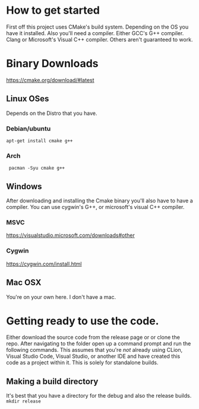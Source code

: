 # How to get started
First off this project uses CMake's build system. Depending on the OS you have it installed. Also you'll need a compiler. Either GCC's G++ compiler. Clang or Microsoft's Visual C++ compiler. Others aren't guaranteed to work.

# Binary Downloads
https://cmake.org/download/#latest


## Linux OSes
Depends on the Distro that you have.

### Debian/ubuntu
` apt-get install cmake g++ `


### Arch
` pacman -Syu cmake g++`

## Windows
After downloading and installing the Cmake binary you'll also have to have a compiler. You can use cygwin's G++, or microsoft's visual C++ compiler.

### MSVC
https://visualstudio.microsoft.com/downloads#other
### Cygwin
https://cygwin.com/install.html

## Mac OSX
You're on your own here. I don't have a mac.


# Getting ready to use the code.
Either download the source code from the release page or or clone the repo. After navigating to the folder open up a command prompt and run the following commands. This assumes that you're _not_ already using CLion, Visual Studio Code, Visual Studio, or another IDE and have created this code as a project within it. This is solely for standalone builds.

## Making a build directory
It's best that you have a directory for the debug and also the release builds.
`mkdir release`

